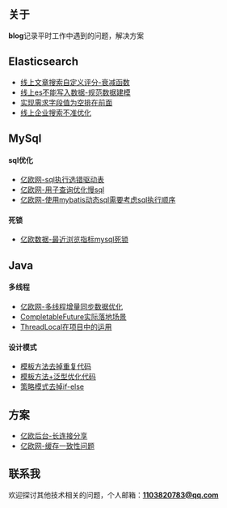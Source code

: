 ## 关于

**blog**记录平时工作中遇到的问题，解决方案

## Elasticsearch
* [线上文章搜索自定义评分-衰减函数](https://gitee.com/mengban0727/blog/blob/master/es/线上文章搜索自定义评分-衰减函数.md)
* [线上es不能写入数据-规范数据建模](https://gitee.com/mengban0727/blog/blob/master/es/线上es不能写入数据-规范数据建模.md)
* [实现需求字段值为空排在前面](https://gitee.com/mengban0727/blog/blob/master/es/实现需求字段值为空排在前面.md)
* [线上企业搜索不准优化](https://gitee.com/mengban0727/blog/blob/master/es/线上企业搜索不准优化.md)

## MySql
#### sql优化
* [亿欧网-sql执行选错驱动表](https://gitee.com/mengban0727/blog/blob/master/mysql/亿欧网-sql执行选错驱动表.md)
* [亿欧网-用子查询优化慢sql](https://gitee.com/mengban0727/blog/blob/master/mysql/亿欧网-用子查询优化慢sql.md)
* [亿欧网-使用mybatis动态sql需要考虑sql执行顺序](https://gitee.com/mengban0727/blog/blob/master/mysql/亿欧网-使用mybatis动态sql需要考虑sql执行顺序.md)
#### 死锁
* [亿欧数据-最近浏览指标mysql死锁](https://gitee.com/mengban0727/blog/blob/master/mysql/亿欧数据-最近浏览指标mysql死锁.md)

## Java
#### 多线程
* [亿欧网-多线程增量同步数据优化](https://gitee.com/mengban0727/blog/blob/master/java/亿欧网-多线程增量同步数据优化.md)
* [CompletableFuture实际落地场景](https://gitee.com/mengban0727/blog/blob/master/java/CompletableFuture实际落地场景.md)
* [ThreadLocal在项目中的运用](https://gitee.com/mengban0727/blog/blob/master/java/ThreadLocal在项目中的运用.md)
#### 设计模式
* [模板方法去掉重复代码](https://gitee.com/mengban0727/blog/blob/master/设计模式/模板方法去掉重复代码.md)
* [模板方法+泛型优化代码](https://gitee.com/mengban0727/blog/blob/master/设计模式/模板方法+泛型优化代码.md)
* [策略模式去掉if-else](https://gitee.com/mengban0727/blog/blob/master/设计模式/策略模式去掉if-else.md)

## 方案
* [亿欧后台-长连接分享](https://gitee.com/mengban0727/blog/blob/master/方案设计/长连接分享.md)
* [亿欧网-缓存一致性问题](https://gitee.com/mengban0727/blog/blob/master/redis/亿欧网-缓存一致性问题.md)

## 联系我
欢迎探讨其他技术相关的问题，个人邮箱：**1103820783@qq.com**